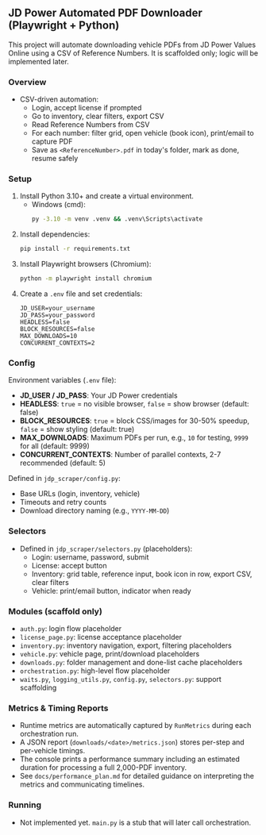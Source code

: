## JD Power Automated PDF Downloader (Playwright + Python)

This project will automate downloading vehicle PDFs from JD Power Values Online using a CSV of Reference Numbers. It is scaffolded only; logic will be implemented later.

### Overview
- CSV-driven automation:
  - Login, accept license if prompted
  - Go to inventory, clear filters, export CSV
  - Read Reference Numbers from CSV
  - For each number: filter grid, open vehicle (book icon), print/email to capture PDF
  - Save as `<ReferenceNumber>.pdf` in today's folder, mark as done, resume safely

### Setup
1. Install Python 3.10+ and create a virtual environment.
   - Windows (cmd):
     ```bash
     py -3.10 -m venv .venv && .venv\Scripts\activate
     ```
2. Install dependencies:
   ```bash
   pip install -r requirements.txt
   ```
3. Install Playwright browsers (Chromium):
   ```bash
   python -m playwright install chromium
   ```
4. Create a `.env` file and set credentials:
   ```
   JD_USER=your_username
   JD_PASS=your_password
   HEADLESS=false
   BLOCK_RESOURCES=false
   MAX_DOWNLOADS=10
   CONCURRENT_CONTEXTS=2
   ```

### Config
Environment variables (`.env` file):
- **JD_USER / JD_PASS**: Your JD Power credentials
- **HEADLESS**: `true` = no visible browser, `false` = show browser (default: false)
- **BLOCK_RESOURCES**: `true` = block CSS/images for 30-50% speedup, `false` = show styling (default: true)
- **MAX_DOWNLOADS**: Maximum PDFs per run, e.g., `10` for testing, `9999` for all (default: 9999)
- **CONCURRENT_CONTEXTS**: Number of parallel contexts, 2-7 recommended (default: 5)

Defined in `jdp_scraper/config.py`:
  - Base URLs (login, inventory, vehicle)
  - Timeouts and retry counts
  - Download directory naming (e.g., `YYYY-MM-DD`)

### Selectors
- Defined in `jdp_scraper/selectors.py` (placeholders):
  - Login: username, password, submit
  - License: accept button
  - Inventory: grid table, reference input, book icon in row, export CSV, clear filters
  - Vehicle: print/email button, indicator when ready

### Modules (scaffold only)
- `auth.py`: login flow placeholder
- `license_page.py`: license acceptance placeholder
- `inventory.py`: inventory navigation, export, filtering placeholders
- `vehicle.py`: vehicle page, print/download placeholders
- `downloads.py`: folder management and done-list cache placeholders
- `orchestration.py`: high-level flow placeholder
- `waits.py`, `logging_utils.py`, `config.py`, `selectors.py`: support scaffolding

### Metrics & Timing Reports
- Runtime metrics are automatically captured by `RunMetrics` during each orchestration run.
- A JSON report (`downloads/<date>/metrics.json`) stores per-step and per-vehicle timings.
- The console prints a performance summary including an estimated duration for processing a full 2,000-PDF inventory.
- See `docs/performance_plan.md` for detailed guidance on interpreting the metrics and communicating timelines.

### Running
- Not implemented yet. `main.py` is a stub that will later call orchestration.

